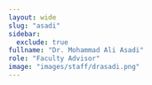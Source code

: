 ```yaml
---
layout: wide
slug: "asadi"
sidebar:
  exclude: true
fullname: "Dr. Mohammad Ali Asadi"
role: "Faculty Advisor"
image: "images/staff/drasadi.png"
---
```

